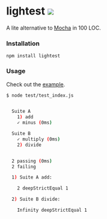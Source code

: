 # lightest [![](https://badge.fury.io/js/lightest.svg)](https://www.npmjs.com/package/lightest)

A lite alternative to [Mocha](https://mochajs.org/) in 100 LOC.

### Installation

```
npm install lightest
```

### Usage

Check out the [example](https://github.com/wizawu/lightest/blob/main/test/test_index.js).

```bash
$ node test/test_index.js


  Suite A
    1) add
    ✓ minus (0ms)

  Suite B
    ✓ multiply (0ms)
    2) divide


  2 passing (0ms)
  2 failing

  1) Suite A add:

    2 deepStrictEqual 1

  2) Suite B divide:

    Infinity deepStrictEqual 1


```
